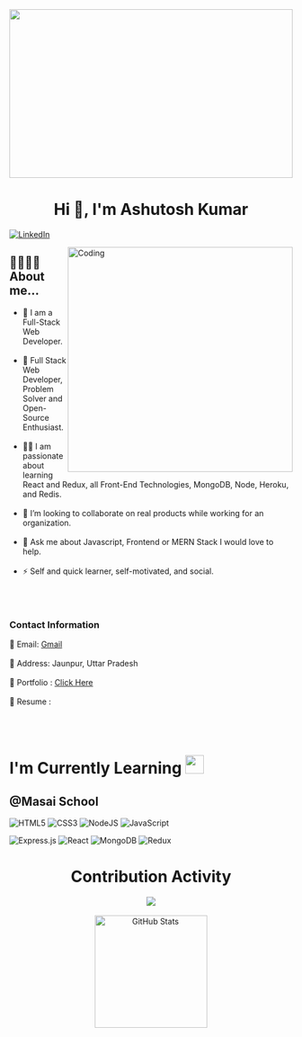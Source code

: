 <div align=center>
        <img src="https://user-images.githubusercontent.com/66934377/223913733-deb1d974-787d-43c4-b60d-eff538aa161e.gif" width="100%" height="300px">
</div>


<h1 align="center">Hi 👋, I'm Ashutosh Kumar</h1>

[![LinkedIn](https://img.shields.io/badge/LinkedIn-0077B5?style=for-the-badge&logo=linkedin&logoColor=white)](https://www.linkedin.com/in/ashutosh-k-8307b9158/)


<img align="right" alt="Coding" width="400" src="https://raw.githubusercontent.com/punitkmryh/punitkmryh/master/Developer.gif"/>

## 🙋‍♀️👩‍🎓 About me...
- 🔭 I am a Full-Stack Web Developer.<br><br>
- 🌱 Full Stack Web Developer, Problem Solver and Open-Source Enthusiast.<br><br>
- 👨‍💻 I am passionate about learning React and Redux, all Front-End Technologies, MongoDB, Node, Heroku, and Redis.<br><br>
- 👯 I’m looking to collaborate on real products while working for an organization.<br><br>
- 💬 Ask me about Javascript, Frontend or MERN Stack I would love to help.<br><br>
- ⚡ Self and quick learner, self-motivated, and social.<br><br>

<br>


<h3>Contact Information</h3>
<p>
    📧 Email: <a href="mailto:ashutoshkumar102037@gmail.com">Gmail</a><br><br>
    📍 Address: Jaunpur, Uttar Pradesh<br><br>
    🔗 Portfolio : <a href="mailto:ashutoshkumar102037@gmail.com">Click Here</a> <br><br>
    📄 Resume :  <br><br>

   


        
</p>


<br>

# I'm Currently Learning <img src="https://camo.githubusercontent.com/beb64ff21c883e318e4f5db5231c2ba4175705bea1c9249e82a41ab375db4f75/68747470733a2f2f6d65646961322e67697068792e636f6d2f6d656469612f51737347456d706b79454f684243623765312f67697068792e6769663f6369643d656366303565343761306e336769316266716e74716d6f62386739616964316f796a327772336473336d67373030626c267269643d67697068792e676966" width="33"/>

## @Masai School

![HTML5](https://img.shields.io/badge/html5-%23E34F26.svg?style=for-the-badge&logo=html5&logoColor=white) ![CSS3](https://img.shields.io/badge/css3-%231572B6.svg?style=for-the-badge&logo=css3&logoColor=white) ![NodeJS](https://img.shields.io/badge/node.js-6DA55F?style=for-the-badge&logo=node.js&logoColor=white) ![JavaScript](https://img.shields.io/badge/javascript-%23323330.svg?style=for-the-badge&logo=javascript&logoColor=%23F7DF1E)

![Express.js](https://img.shields.io/badge/express.js-%23404d59.svg?style=for-the-badge&logo=express&logoColor=%2361DAFB) ![React](https://img.shields.io/badge/react-%2320232a.svg?style=for-the-badge&logo=react&logoColor=%2361DAFB) ![MongoDB](https://img.shields.io/badge/MongoDB-%234ea94b.svg?style=for-the-badge&logo=mongodb&logoColor=white) ![Redux](https://img.shields.io/badge/redux-%23593d88.svg?style=for-the-badge&logo=redux&logoColor=white) 


 


 <div align=center>
        <h1>Contribution Activity</h1>
        <img align="center" src="https://github-readme-stats.vercel.app/api/top-langs/?username=ashutosh102037&title_color=6FDA44&text_color=FFFFFF&show_icons=true&icon_color=6FDA44&include_all_commits=true&count_private=true&theme=dark"><br><br>
        <img src="https://github-readme-stats.vercel.app/api?username=ashutosh102037&title_color=6FDA44&text_color=FFFFFF&show_icons=true&icon_color=6FDA44&include_all_commits=true&count_private=true&theme=dark" alt="GitHub Stats" height="200" />
        <br><br>         
        <!--
        <img src="
        (https://api.netlify.com/api/v1/badges/3e80507b-58d5-4930-a962-a4ffce1a19df/deploy-status)](https://app.netlify.com/sites/devfoliopiyush/deploys)" alt="GitHub Most Used Languages" height="200" />
        <br>
    </div>
</div>
